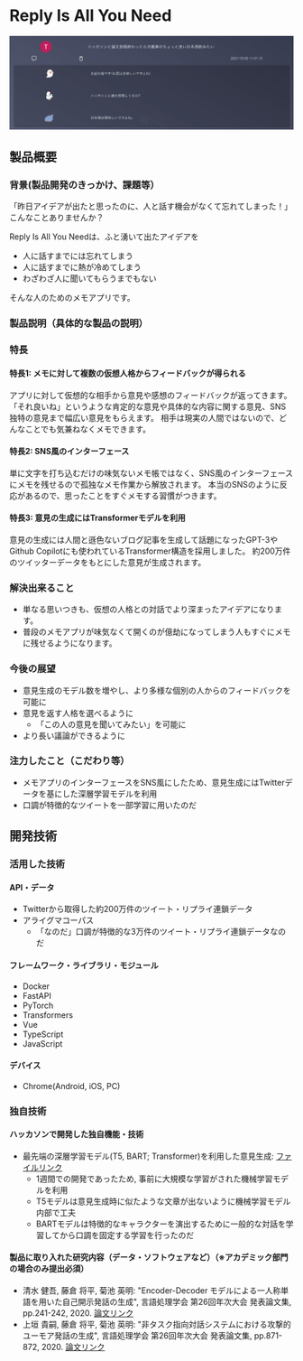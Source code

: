 # Reply Is All You Need

![IMAGE ALT TEXT HERE](./sample.png)

## 製品概要
### 背景(製品開発のきっかけ、課題等）　
「昨日アイデアが出たと思ったのに、人と話す機会がなくて忘れてしまった！」<br>
こんなことありませんか？


Reply Is All You Needは、ふと湧いて出たアイデアを

- 人に話すまでには忘れてしまう
- 人に話すまでに熱が冷めてしまう
- わざわざ人に聞いてもらうまでもない

そんな人のためのメモアプリです。

### 製品説明（具体的な製品の説明）
### 特長
#### **特長1: メモに対して複数の仮想人格からフィードバックが得られる**
アプリに対して仮想的な相手から意見や感想のフィードバックが返ってきます。
「それ良いね」というような肯定的な意見や具体的な内容に関する意見、SNS独特の意見まで幅広い意見をもらえます。
相手は現実の人間ではないので、どんなことでも気兼ねなくメモできます。

#### **特長2: SNS風のインターフェース**
単に文字を打ち込むだけの味気ないメモ帳ではなく、SNS風のインターフェースにメモを残せるので孤独なメモ作業から解放されます。
本当のSNSのように反応があるので、思ったことをすぐメモする習慣がつきます。

#### **特長3: 意見の生成にはTransformerモデルを利用**
意見の生成には人間と遜色ないブログ記事を生成して話題になったGPT-3やGithub Copilotにも使われているTransformer構造を採用しました。
約200万件のツイッターデータをもとにした意見が生成されます。


### 解決出来ること
- 単なる思いつきも、仮想の人格との対話でより深まったアイデアになります。
- 普段のメモアプリが味気なくて開くのが億劫になってしまう人もすぐにメモに残せるようになります。

### 今後の展望
* 意見生成のモデル数を増やし、より多様な個別の人からのフィードバックを可能に
* 意見を返す人格を選べるように
  * 「この人の意見を聞いてみたい」を可能に
* より長い議論ができるように

### 注力したこと（こだわり等）
* メモアプリのインターフェースをSNS風にしたため、意見生成にはTwitterデータを基にした深層学習モデルを利用
* 口調が特徴的なツイートを一部学習に用いたのだ

## 開発技術
### 活用した技術
#### API・データ
* Twitterから取得した約200万件のツイート・リプライ連鎖データ
* アライグマコーパス
  * 「なのだ」口調が特徴的な3万件のツイート・リプライ連鎖データなのだ

#### フレームワーク・ライブラリ・モジュール
* Docker
* FastAPI
* PyTorch
* Transformers
* Vue
* TypeScript
* JavaScript

#### デバイス
* Chrome(Android, iOS, PC)

### 独自技術
#### ハッカソンで開発した独自機能・技術
* 最先端の深層学習モデル(T5, BART; Transformer)を利用した意見生成: [ファイルリンク](https://github.com/jphacks/C_2108_1/)
  * 1週間での開発であったため, 事前に大規模な学習がされた機械学習モデルを利用
  * T5モデルは意見生成時に似たような文章が出ないように機械学習モデル内部で工夫
  * BARTモデルは特徴的なキャラクターを演出するために一般的な対話を学習してから口調を固定する学習を行ったのだ

#### 製品に取り入れた研究内容（データ・ソフトウェアなど）（※アカデミック部門の場合のみ提出必須）
* 清水 健吾, 藤倉 将平, 菊池 英明: "Encoder-Decoder モデルによる一人称単語を用いた自己開示発話の生成", 言語処理学会 第26回年次大会 発表論文集, pp.241-242, 2020. [論文リンク](https://www.anlp.jp/proceedings/annual_meeting/2020/pdf_dir/P2-25.pdf)
* 上垣 貴嗣, 藤倉 将平, 菊池 英明: "非タスク指向対話システムにおける攻撃的ユーモア発話の生成", 言語処理学会 第26回年次大会 発表論文集, pp.871-872, 2020. [論文リンク](https://www.anlp.jp/proceedings/annual_meeting/2020/pdf_dir/P4-22.pdf)
